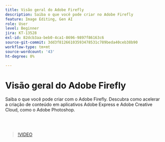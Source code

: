 ```yaml
---
title: Visão geral do Adobe Firefly
description: Saiba o que você pode criar no Adobe Firefly
feature: Image Editing, Gen AI
role: User
level: Beginner
jira: KT-13528
exl-id: 82dcb3aa-beb0-4ca1-8696-9897f86163c6
source-git-commit: 3dd3f81266103593478531c789beda40ceb38b90
workflow-type: tm+mt
source-wordcount: '43'
ht-degree: 0%

---
```


# Visão geral do Adobe Firefly

Saiba o que você pode criar com o Adobe Firefly. Descubra como acelerar a criação de conteúdo em aplicativos Adobe Express e Adobe Creative Cloud, como o Adobe Photoshop.

<br> 

>[!VIDEO](https://video.tv.adobe.com/v/3423651?quality=12&learn=on&hidetitle=true&captions=por_br)
